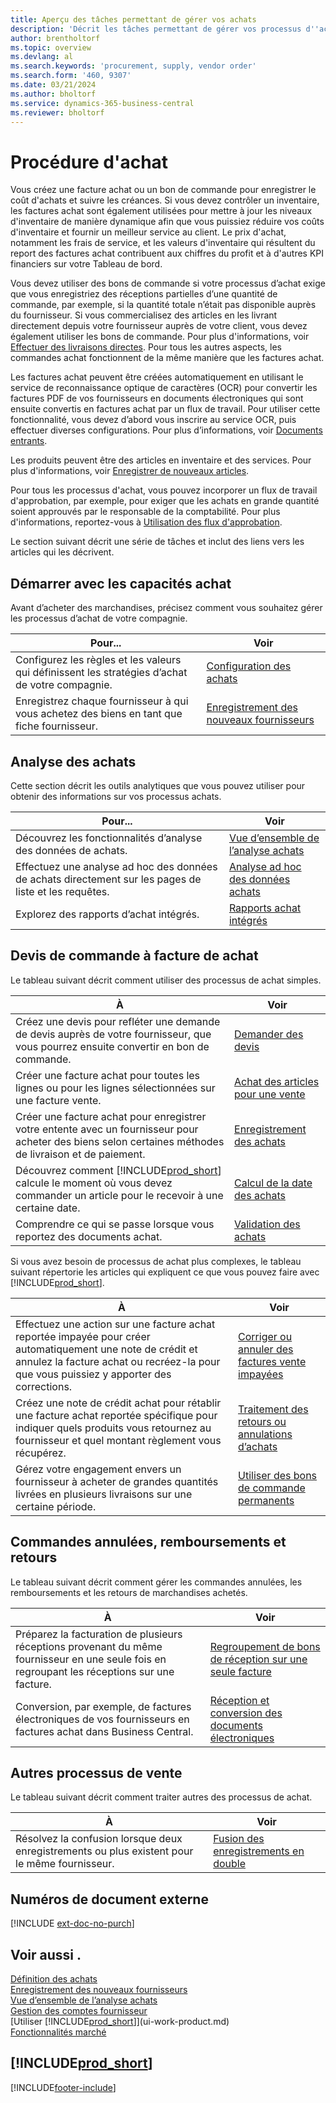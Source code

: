 ```yaml
---
title: Aperçu des tâches permettant de gérer vos achats
description: 'Décrit les tâches permettant de gérer vos processus d''achat ou d''approvisionnement, y compris le fonctionnement des factures achat et des commandes achat.'
author: brentholtorf
ms.topic: overview
ms.devlang: al
ms.search.keywords: 'procurement, supply, vendor order'
ms.search.form: '460, 9307'
ms.date: 03/21/2024
ms.author: bholtorf
ms.service: dynamics-365-business-central
ms.reviewer: bholtorf
---
```

# <a name="purchasing"></a>Procédure d'achat

Vous créez une facture achat ou un bon de commande pour enregistrer le coût d'achats et suivre les créances. Si vous devez contrôler un inventaire, les factures achat sont également utilisées pour mettre à jour les niveaux d'inventaire de manière dynamique afin que vous puissiez réduire vos coûts d'inventaire et fournir un meilleur service au client. Le prix d'achat, notamment les frais de service, et les valeurs d'inventaire qui résultent du report des factures achat contribuent aux chiffres du profit et à d'autres KPI financiers sur votre Tableau de bord.

Vous devez utiliser des bons de commande si votre processus d’achat exige que vous enregistriez des réceptions partielles d’une quantité de commande, par exemple, si la quantité totale n’était pas disponible auprès du fournisseur. Si vous commercialisez des articles en les livrant directement depuis votre fournisseur auprès de votre client, vous devez également utiliser les bons de commande. Pour plus d'informations, voir [Effectuer des livraisons directes](sales-how-drop-shipment.md). Pour tous les autres aspects, les commandes achat fonctionnent de la même manière que les factures achat.

Les factures achat peuvent être créées automatiquement en utilisant le service de reconnaissance optique de caractères (OCR) pour convertir les factures PDF de vos fournisseurs en documents électroniques qui sont ensuite convertis en factures achat par un flux de travail. Pour utiliser cette fonctionnalité, vous devez d’abord vous inscrire au service OCR, puis effectuer diverses configurations. Pour plus d’informations, voir [Documents entrants](across-income-documents.md).

Les produits peuvent être des articles en inventaire et des services. Pour plus d'informations, voir [Enregistrer de nouveaux articles](inventory-how-register-new-items.md).

Pour tous les processus d'achat, vous pouvez incorporer un flux de travail d'approbation, par exemple, pour exiger que les achats en grande quantité soient approuvés par le responsable de la comptabilité. Pour plus d'informations, reportez-vous à [Utilisation des flux d'approbation](across-how-use-approval-workflows.md).

Le section suivant décrit une série de tâches et inclut des liens vers les articles qui les décrivent.

## <a name="get-started-with-purchase-capabilities"></a>Démarrer avec les capacités achat

Avant d’acheter des marchandises, précisez comment vous souhaitez gérer les processus d’achat de votre compagnie.

|Pour...| Voir |
|---|---|
| Configurez les règles et les valeurs qui définissent les stratégies d’achat de votre compagnie. | [Configuration des achats](purchasing-setup-purchasing.md) |
| Enregistrez chaque fournisseur à qui vous achetez des biens en tant que fiche fournisseur. | [Enregistrement des nouveaux fournisseurs](purchasing-how-register-new-vendors.md) |

## <a name="purchase-analytics"></a>Analyse des achats

Cette section décrit les outils analytiques que vous pouvez utiliser pour obtenir des informations sur vos processus achats.

| Pour... | Voir |
| --- | --- |
| Découvrez les fonctionnalités d’analyse des données de achats. | [Vue d’ensemble de l’analyse achats](purchasing-analytics-overview.md) |
| Effectuez une analyse ad hoc des données de achats directement sur les pages de liste et les requêtes. | [Analyse ad hoc des données achats](ad-hoc-analysis-purchasing.md) |
| Explorez des rapports d’achat intégrés. | [Rapports achat intégrés](purchase-reports.md) |

## <a name="quote-to-order-to-purchase-invoice"></a>Devis de commande à facture de achat

Le tableau suivant décrit comment utiliser des processus de achat simples.

| À | Voir |
| --- | --- |
|Créez une devis pour refléter une demande de devis auprès de votre fournisseur, que vous pourrez ensuite convertir en bon de commande.|[Demander des devis](purchasing-how-request-quotes.md)|
| Créer une facture achat pour toutes les lignes ou pour les lignes sélectionnées sur une facture vente. |[Achat des articles pour une vente](purchasing-how-purchase-products-sale.md) |
| Créer une facture achat pour enregistrer votre entente avec un fournisseur pour acheter des biens selon certaines méthodes de livraison et de paiement. |[Enregistrement des achats](purchasing-how-record-purchases.md) |
| Découvrez comment [!INCLUDE[prod_short](includes/prod_short.md)] calcule le moment où vous devez commander un article pour le recevoir à une certaine date.|[Calcul de la date des achats](purchasing-date-calculation-for-purchases.md)|
|Comprendre ce qui se passe lorsque vous reportez des documents achat.|[Validation des achats](ui-post-purchases.md)|

Si vous avez besoin de processus de achat plus complexes, le tableau suivant répertorie les articles qui expliquent ce que vous pouvez faire avec [!INCLUDE[prod_short](includes/prod_short.md)].

| À | Voir |
| --- | --- |
| Effectuez une action sur une facture achat reportée impayée pour créer automatiquement une note de crédit et annulez la facture achat ou recréez-la pour que vous puissiez y apporter des corrections. |[Corriger ou annuler des factures vente impayées](purchasing-how-correct-cancel-unpaid-purchase-invoices.md) |
| Créez une note de crédit achat pour rétablir une facture achat reportée spécifique pour indiquer quels produits vous retournez au fournisseur et quel montant règlement vous récupérez. |[Traitement des retours ou annulations d’achats](purchasing-how-process-purchase-returns-cancellations.md) |
|Gérez votre engagement envers un fournisseur à acheter de grandes quantités livrées en plusieurs livraisons sur une certaine période.|[Utiliser des bons de commande permanents](sales-how-to-create-blanket-sales-orders.md)|


## <a name="canceled-orders-refunds-and-returns"></a>Commandes annulées, remboursements et retours

Le tableau suivant décrit comment gérer les commandes annulées, les remboursements et les retours de marchandises achetés.

| À | Voir |
| --- | --- |
|Préparez la facturation de plusieurs réceptions provenant du même fournisseur en une seule fois en regroupant les réceptions sur une facture.|[Regroupement de bons de réception sur une seule facture](purchasing-how-to-combine-receipts.md)|
|Conversion, par exemple, de factures électroniques de vos fournisseurs en factures achat dans Business Central.|[Réception et conversion des documents électroniques](purchasing-how-to-receive-and-convert-electronic-documents.md)|


## <a name="other-processes-in-sales"></a>Autres processus de vente

Le tableau suivant décrit comment traiter autres des processus de achat.

| À | Voir |
| --- | --- |
|Résolvez la confusion lorsque deux enregistrements ou plus existent pour le même fournisseur.|[Fusion des enregistrements en double](sales-how-merge-duplicate-records.md)|


## <a name="external-document-numbers"></a>Numéros de document externe

[!INCLUDE [ext-doc-no-purch](includes/ext-doc-no-purch.md)]

## <a name="see-also"></a>Voir aussi .

[Définition des achats](purchasing-setup-purchasing.md)  
[Enregistrement des nouveaux fournisseurs](purchasing-how-register-new-vendors.md)  
[Vue d’ensemble de l’analyse achats](purchasing-analytics-overview.md)   
[Gestion des comptes fournisseur](payables-manage-payables.md)  
[Utiliser [!INCLUDE[prod_short](includes/prod_short.md)]](ui-work-product.md)  
[Fonctionnalités marché](ui-across-business-areas.md)

## [!INCLUDE[prod_short](includes/free_trial_md.md)]  


[!INCLUDE[footer-include](includes/footer-banner.md)]
